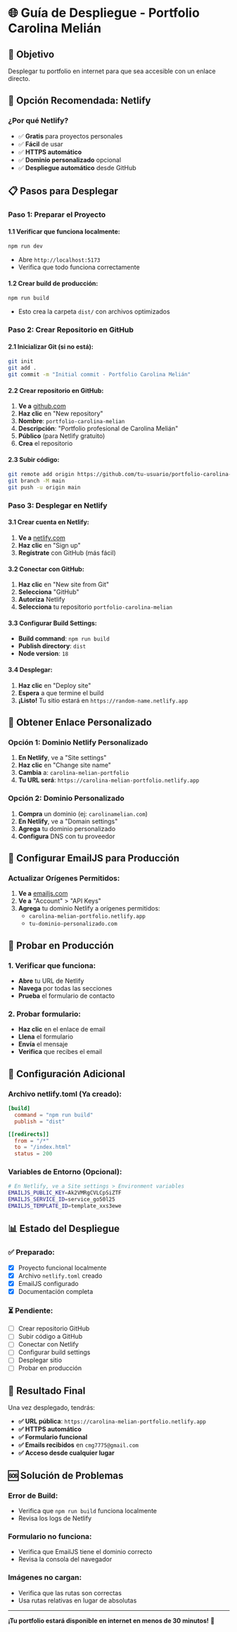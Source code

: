 # 🌐 Guía de Despliegue - Portfolio Carolina Melián

## 🎯 **Objetivo**
Desplegar tu portfolio en internet para que sea accesible con un enlace directo.

## 🚀 **Opción Recomendada: Netlify**

### **¿Por qué Netlify?**
- ✅ **Gratis** para proyectos personales
- ✅ **Fácil** de usar
- ✅ **HTTPS automático**
- ✅ **Dominio personalizado** opcional
- ✅ **Despliegue automático** desde GitHub

## 📋 **Pasos para Desplegar**

### **Paso 1: Preparar el Proyecto**

#### **1.1 Verificar que funciona localmente:**
```bash
npm run dev
```
- Abre `http://localhost:5173`
- Verifica que todo funciona correctamente

#### **1.2 Crear build de producción:**
```bash
npm run build
```
- Esto crea la carpeta `dist/` con archivos optimizados

### **Paso 2: Crear Repositorio en GitHub**

#### **2.1 Inicializar Git (si no está):**
```bash
git init
git add .
git commit -m "Initial commit - Portfolio Carolina Melián"
```

#### **2.2 Crear repositorio en GitHub:**
1. **Ve a** [github.com](https://github.com)
2. **Haz clic** en "New repository"
3. **Nombre**: `portfolio-carolina-melian`
4. **Descripción**: "Portfolio profesional de Carolina Melián"
5. **Público** (para Netlify gratuito)
6. **Crea** el repositorio

#### **2.3 Subir código:**
```bash
git remote add origin https://github.com/tu-usuario/portfolio-carolina-melian.git
git branch -M main
git push -u origin main
```

### **Paso 3: Desplegar en Netlify**

#### **3.1 Crear cuenta en Netlify:**
1. **Ve a** [netlify.com](https://netlify.com)
2. **Haz clic** en "Sign up"
3. **Regístrate** con GitHub (más fácil)

#### **3.2 Conectar con GitHub:**
1. **Haz clic** en "New site from Git"
2. **Selecciona** "GitHub"
3. **Autoriza** Netlify
4. **Selecciona** tu repositorio `portfolio-carolina-melian`

#### **3.3 Configurar Build Settings:**
- **Build command**: `npm run build`
- **Publish directory**: `dist`
- **Node version**: `18`

#### **3.4 Desplegar:**
1. **Haz clic** en "Deploy site"
2. **Espera** a que termine el build
3. **¡Listo!** Tu sitio estará en `https://random-name.netlify.app`

## 🔗 **Obtener Enlace Personalizado**

### **Opción 1: Dominio Netlify Personalizado**
1. **En Netlify**, ve a "Site settings"
2. **Haz clic** en "Change site name"
3. **Cambia** a: `carolina-melian-portfolio`
4. **Tu URL será**: `https://carolina-melian-portfolio.netlify.app`

### **Opción 2: Dominio Personalizado**
1. **Compra** un dominio (ej: `carolinamelian.com`)
2. **En Netlify**, ve a "Domain settings"
3. **Agrega** tu dominio personalizado
4. **Configura** DNS con tu proveedor

## 📧 **Configurar EmailJS para Producción**

### **Actualizar Orígenes Permitidos:**
1. **Ve a** [emailjs.com](https://emailjs.com)
2. **Ve a** "Account" > "API Keys"
3. **Agrega** tu dominio Netlify a orígenes permitidos:
   - `carolina-melian-portfolio.netlify.app`
   - `tu-dominio-personalizado.com`

## 🧪 **Probar en Producción**

### **1. Verificar que funciona:**
- **Abre** tu URL de Netlify
- **Navega** por todas las secciones
- **Prueba** el formulario de contacto

### **2. Probar formulario:**
- **Haz clic** en el enlace de email
- **Llena** el formulario
- **Envía** el mensaje
- **Verifica** que recibes el email

## 🔧 **Configuración Adicional**

### **Archivo netlify.toml (Ya creado):**
```toml
[build]
  command = "npm run build"
  publish = "dist"

[[redirects]]
  from = "/*"
  to = "/index.html"
  status = 200
```

### **Variables de Entorno (Opcional):**
```bash
# En Netlify, ve a Site settings > Environment variables
EMAILJS_PUBLIC_KEY=Ak2VMRgCVLCpSiZTF
EMAILJS_SERVICE_ID=service_go50l25
EMAILJS_TEMPLATE_ID=template_xxs3ewe
```

## 📊 **Estado del Despliegue**

### **✅ Preparado:**
- [x] Proyecto funcional localmente
- [x] Archivo `netlify.toml` creado
- [x] EmailJS configurado
- [x] Documentación completa

### **⏳ Pendiente:**
- [ ] Crear repositorio GitHub
- [ ] Subir código a GitHub
- [ ] Conectar con Netlify
- [ ] Configurar build settings
- [ ] Desplegar sitio
- [ ] Probar en producción

## 🎉 **Resultado Final**

Una vez desplegado, tendrás:
- **✅ URL pública**: `https://carolina-melian-portfolio.netlify.app`
- **✅ HTTPS automático**
- **✅ Formulario funcional**
- **✅ Emails recibidos** en `cmg7775@gmail.com`
- **✅ Acceso desde cualquier lugar**

## 🆘 **Solución de Problemas**

### **Error de Build:**
- Verifica que `npm run build` funciona localmente
- Revisa los logs de Netlify

### **Formulario no funciona:**
- Verifica que EmailJS tiene el dominio correcto
- Revisa la consola del navegador

### **Imágenes no cargan:**
- Verifica que las rutas son correctas
- Usa rutas relativas en lugar de absolutas

---

**¡Tu portfolio estará disponible en internet en menos de 30 minutos!** 🚀
